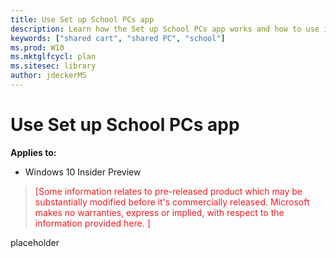 ```yaml
---
title: Use Set up School PCs app
description: Learn how the Set up School PCs app works and how to use it.
keywords: ["shared cart", "shared PC", "school"]
ms.prod: W10
ms.mktglfcycl: plan
ms.sitesec: library
author: jdeckerMS
---
```


# Use Set up School PCs app
**Applies to:**

-   Windows 10 Insider Preview 


> <span style="color:#ED1C24;">[Some information relates to pre-released product which may be substantially modified before it's commercially released. Microsoft makes no warranties, express or implied, with respect to the information provided here. ]</span>

placeholder
